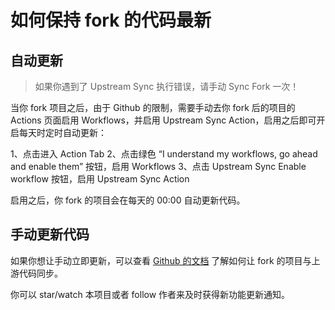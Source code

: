 # 如何保持 fork 的代码最新

## 自动更新
> 如果你遇到了 Upstream Sync 执行错误，请手动 Sync Fork 一次！


当你 fork 项目之后，由于 Github 的限制，需要手动去你 fork 后的项目的 Actions 页面启用 Workflows，并启用 Upstream Sync Action，启用之后即可开启每天时定时自动更新：

1、点击进入 Action  Tab 
2、点击绿色 “I understand my workflows, go ahead and enable them” 按钮，启用 Workflows
3、点击 Upstream Sync Enable workflow 按钮，启用 Upstream Sync Action

启用之后，你 fork 的项目会在每天的 00:00 自动更新代码。


## 手动更新代码
如果你想让手动立即更新，可以查看 [Github 的文档](https://docs.github.com/en/pull-requests/collaborating-with-pull-requests/working-with-forks/syncing-a-fork) 了解如何让 fork 的项目与上游代码同步。

你可以 star/watch 本项目或者 follow 作者来及时获得新功能更新通知。